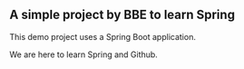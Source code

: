 ## A simple project by BBE to learn Spring

This demo project uses a Spring Boot application.

We are here to learn Spring and Github.
